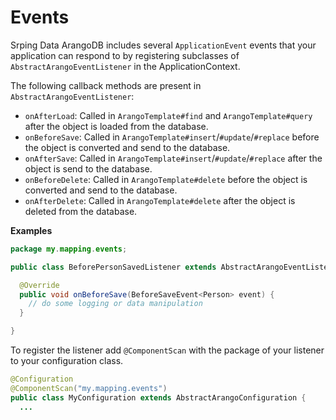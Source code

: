 <!-- don't edit here, its from https://@github.com/arangodb/spring-data.git / docs/Drivers/ -->
# Events

Srping Data ArangoDB includes several `ApplicationEvent` events that your application can respond to by registering subclasses of `AbstractArangoEventListener` in the ApplicationContext.

The following callback methods are present in `AbstractArangoEventListener`:

- `onAfterLoad`: Called in `ArangoTemplate#find` and `ArangoTemplate#query` after the object is loaded from the database.
- `onBeforeSave`: Called in `ArangoTemplate#insert`/`#update`/`#replace` before the object is converted and send to the database.
- `onAfterSave`: Called in `ArangoTemplate#insert`/`#update`/`#replace` after the object is send to the database.
- `onBeforeDelete`: Called in `ArangoTemplate#delete` before the object is converted and send to the database.
- `onAfterDelete`: Called in `ArangoTemplate#delete` after the object is deleted from the database.

**Examples**

```Java
package my.mapping.events;

public class BeforePersonSavedListener extends AbstractArangoEventListener<Person> {

  @Override
  public void onBeforeSave(BeforeSaveEvent<Person> event) {
    // do some logging or data manipulation
  }

}
```

To register the listener add `@ComponentScan` with the package of your listener to your configuration class.

```Java
@Configuration
@ComponentScan("my.mapping.events")
public class MyConfiguration extends AbstractArangoConfiguration {
  ...
```
